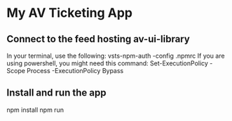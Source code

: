 # My AV Ticketing App

## Connect to the feed hosting av-ui-library
In your terminal, use the following: vsts-npm-auth -config .npmrc
If you are using powershell, you might need this command: Set-ExecutionPolicy -Scope Process -ExecutionPolicy Bypass

## Install and run the app
npm install
npm run 
